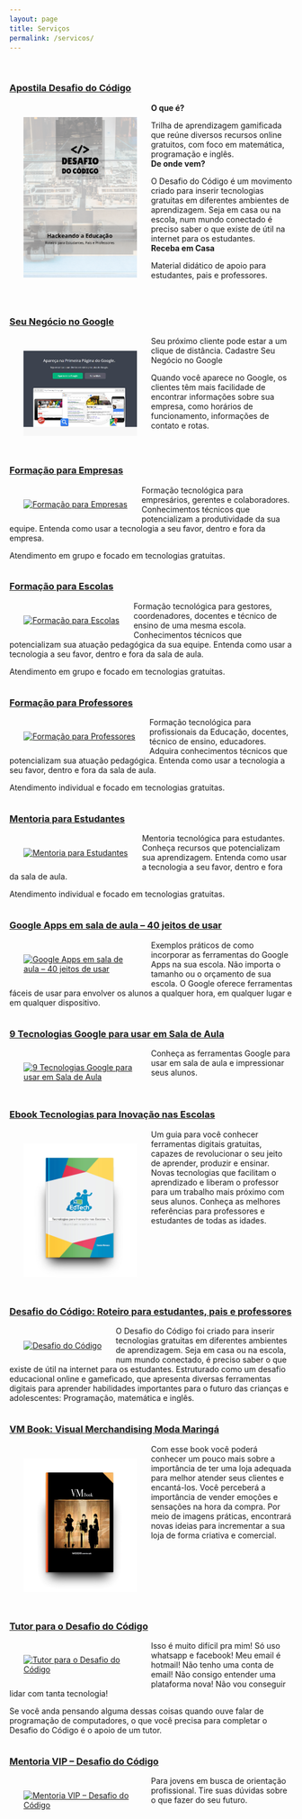 ```yaml
---
layout: page
title: Serviços
permalink: /servicos/
---
```


<div style="width: 100%">
<br/>
<h3><a href="http://professoragoogle.com.br/produtos/shop/apostila-do-desafio-do-codigo/" target="_blank">Apostila Desafio do Código</a></h3>

<div style="max-width: 40% !important; float: left;padding: 5%;">
<a href="http://professoragoogle.com.br/produtos/shop/apostila-do-desafio-do-codigo/" target="_blank">
<img src="/images/apostila.png" alt="Desafio do Código"></a>
</div>
<b>O que é?</b><br/>

Trilha de aprendizagem gamificada que reúne diversos recursos online gratuitos, com foco em matemática, programação e inglês.
<br/>
<b>De onde vem?</b><br/>

O Desafio do Código é um movimento criado para inserir tecnologias gratuitas em diferentes ambientes de aprendizagem. Seja em casa ou na escola, num mundo conectado é preciso saber o que existe de útil na internet para os estudantes.
<br/>
<b>Receba em Casa</b><br/>

Material didático de apoio para estudantes, pais e professores.
</div>
<div style="clear: both;"></div>
<div style="width: 100%">
<br/>
<h3><a href="http://soraianovaes.com/vcnagoogle/" target="_blank">Seu Negócio no Google</a></h3>

<div style="max-width: 40% !important; float: left;padding: 5%;">
<a href="http://soraianovaes.com/vcnagoogle/" target="_blank">
<img src="/images/soraiavcnagoogle.jpg" alt="Seu Negócio no Google"></a>
</div>

Seu próximo cliente pode estar a um clique de distância. Cadastre Seu Negócio no Google

Quando você aparece no Google, os clientes têm mais facilidade de encontrar informações sobre sua empresa, como horários de funcionamento, informações de contato e rotas.

</div>
<div style="clear: both;"></div>
<div style="width: 100%">
<h3><a href="http://professoragoogle.com.br/produtos/shop/formacao-para-empresas/" target="_blank">Formação para Empresas</a></h3>

<div style="max-width: 40% !important; float: left;padding: 5%;">
<a href="http://professoragoogle.com.br/produtos/shop/formacao-para-empresas/" target="_blank">
<img src="http://professoragoogle.com.br/produtos/wp-content/uploads/2016/04/empresas-plano-568x725.jpg" alt="Formação para Empresas"></a>
</div>

Formação tecnológica para empresários, gerentes e colaboradores. Conhecimentos técnicos que potencializam a produtividade da sua equipe. Entenda como usar a tecnologia a seu favor, dentro e fora da empresa.

Atendimento em grupo e focado em tecnologias gratuitas.
</div>

<div style="clear: both;"></div>
<div style="width: 100%">
<h3><a href="http://professoragoogle.com.br/produtos/shop/formacao-para-escolas/" target="_blank">Formação para Escolas</a></h3>

<div style="max-width: 40% !important; float: left;padding: 5%;">
<a href="http://professoragoogle.com.br/produtos/shop/formacao-para-escolas/" target="_blank">
<img src="http://professoragoogle.com.br/produtos/wp-content/uploads/2016/04/escolas-plano-568x725.jpg" alt="Formação para Escolas"></a>
</div>

Formação tecnológica para gestores, coordenadores, docentes e técnico de ensino de uma mesma escola. Conhecimentos técnicos que potencializam sua atuação pedagógica da sua equipe. Entenda como usar a tecnologia a seu favor, dentro e fora da sala de aula.

Atendimento em grupo e focado em tecnologias gratuitas.

</div>

<div style="clear: both;"></div>
<div style="width: 100%">
<h3><a href="http://professoragoogle.com.br/produtos/shop/formacao-para-professores/" target="_blank">Formação para Professores</a></h3>

<div style="max-width: 40% !important; float: left;padding: 5%;">
<a href="http://professoragoogle.com.br/produtos/shop/formacao-para-professores/" target="_blank">
<img src="http://professoragoogle.com.br/produtos/wp-content/uploads/2016/04/professores-plano-568x725.jpg" alt="Formação para Professores"></a>
</div>

Formação tecnológica para profissionais da Educação, docentes, técnico de ensino, educadores. Adquira conhecimentos técnicos que potencializam sua atuação pedagógica. Entenda como usar a tecnologia a seu favor, dentro e fora da sala de aula.

Atendimento individual e focado em tecnologias gratuitas.
</div>

<div style="clear: both;"></div>
<div style="width: 100%">
<h3><a href="http://professoragoogle.com.br/produtos/shop/mentoria-para-estudantes/" target="_blank">Mentoria para Estudantes</a></h3>

<div style="max-width: 40% !important; float: left;padding: 5%;">
<a href="http://professoragoogle.com.br/produtos/shop/mentoria-para-estudantes/" target="_blank">
<img src="http://professoragoogle.com.br/produtos/wp-content/uploads/2016/11/estudantes-plano-568x725.jpg" alt="Mentoria para Estudantes"></a>
</div>

Mentoria tecnológica para estudantes. Conheça recursos que potencializam sua aprendizagem. Entenda como usar a tecnologia a seu favor, dentro e fora da sala de aula.

Atendimento individual e focado em tecnologias gratuitas.

</div>

<div style="clear: both;"></div>
<div style="width: 100%">
<h3><a href="http://professoragoogle.com.br/produtos/shop/40-jeitos-de-usar-google-apps-em-sala-de-aula/" target="_blank">Google Apps em sala de aula – 40 jeitos de usar</a></h3>


<div style="max-width: 40% !important; float: left;padding: 5%;">
<a href="http://professoragoogle.com.br/produtos/shop/40-jeitos-de-usar-google-apps-em-sala-de-aula/" target="_blank">
<img src="http://professoragoogle.com.br/produtos/wp-content/uploads/2015/12/40jeitos-1-568x725.jpg" alt="Google Apps em sala de aula – 40 jeitos de usar"></a>
</div>

Exemplos práticos de como incorporar as ferramentas do Google Apps na sua escola. Não importa o tamanho ou o orçamento de sua escola. O Google oferece ferramentas fáceis de usar para envolver os alunos a qualquer hora, em qualquer lugar e em qualquer dispositivo.

</div>

<div style="clear: both;"></div>
<div style="width: 100%">
<h3><a href="http://professoragoogle.com.br/produtos/shop/9-tecnologias-google-para-usar-em-sala-de-aula/" target="_blank">9 Tecnologias Google para usar em Sala de Aula</a></h3>


<div style="max-width: 40% !important; float: left;padding: 5%;">
<a href="http://professoragoogle.com.br/produtos/shop/9-tecnologias-google-para-usar-em-sala-de-aula/" target="_blank">
<img src="http://professoragoogle.com.br/produtos/wp-content/uploads/2015/12/9tecnologias-1-568x725.jpg" alt="9 Tecnologias Google para usar em Sala de Aula"></a>
</div>

Conheça as ferramentas Google para usar em sala de aula e impressionar seus alunos.

</div>

<div style="clear: both;"></div>
<div style="width: 100%">
<h3><a href="http://professoragoogle.com.br/produtos/shop/ebook-tecnologias-para-inovacao-nas-escolas/" target="_blank">Ebook Tecnologias para Inovação nas Escolas</a></h3>

<div style="max-width: 40% !important; float: left;padding: 5%;">
<a href="http://professoragoogle.com.br/produtos/shop/ebook-tecnologias-para-inovacao-nas-escolas/" target="_blank">
<img src="/images/book-mockup.jpg" alt="Ebook Tecnologias para Inovação nas Escolas"></a>
</div>

Um guia para você conhecer ferramentas digitais gratuitas, capazes de revolucionar o seu jeito de aprender, produzir e ensinar. Novas tecnologias que facilitam o aprendizado e liberam o professor para um trabalho mais próximo com seus alunos. Conheça as melhores referências para professores e estudantes de todas as idades.

</div>

<div style="clear: both;"></div>
<div style="width: 100%">
<h3><a href="https://www.amazon.com.br/Desafio-C%C3%B3digo-Roteiro-estudantes-professores-ebook/dp/B01DSWXK7Q" target="_blank">Desafio do Código: Roteiro para estudantes, pais e professores</a></h3>

<div style="max-width: 40% !important; float: left;padding: 5%;">
<a href="https://www.amazon.com.br/Desafio-C%C3%B3digo-Roteiro-estudantes-professores-ebook/dp/B01DSWXK7Q" target="_blank">
<img src="http://soraianovaes.com/images/desafio-capa.png" alt="Desafio do Código"></a>
</div>

O Desafio do Código foi criado para inserir tecnologias gratuitas em diferentes ambientes de aprendizagem. Seja em casa ou na escola, num mundo conectado, é preciso saber o que existe de útil na internet para os estudantes. Estruturado como um desafio educacional online e gameficado, que apresenta diversas ferramentas digitais para aprender habilidades importantes para o futuro das crianças e adolescentes: Programação, matemática e inglês.

</div>

<div style="clear: both;"></div>
<div style="width: 100%">
<h3><a href="https://www.amazon.com.br/VM-Book-Visual-Merchandising-Maringá-ebook/dp/B01DR2QF8I" target="_blank">VM Book: Visual Merchandising Moda Maringá</a></h3>

<div style="max-width: 40% !important; float: left;padding: 5%;">
<a href="https://www.amazon.com.br/VM-Book-Visual-Merchandising-Maring%C3%A1-ebook/dp/B01DR2QF8I/" target="_blank">
<img src="/images/book-mockup-vm.jpg" alt="VM Book"></a>
</div>

Com esse book você poderá conhecer um pouco mais sobre a importância de ter uma loja adequada para melhor atender seus clientes e encantá-los.
Você perceberá a importância de vender emoções e sensações na hora da compra. Por meio de imagens práticas, encontrará novas ideias para incrementar a sua loja de forma criativa e comercial.

</div>

<div style="clear: both;"></div>
<div style="width: 100%">
<h3><a href="http://professoragoogle.com.br/produtos/shop/tutor-para-o-desafio-do-codigo/" target="_blank">Tutor para o Desafio do Código</a></h3>


<div style="max-width: 40% !important; float: left;padding: 5%;">
<a href="http://professoragoogle.com.br/produtos/shop/tutor-para-o-desafio-do-codigo/" target="_blank">
<img src="http://professoragoogle.com.br/produtos/wp-content/uploads/2016/01/tutor-pessoal-568x725.jpg" alt="Tutor para o Desafio do Código"></a>
</div>

Isso é muito difícil pra mim!
Só uso whatsapp e facebook!
Meu email é hotmail!
Não tenho uma conta de email!
Não consigo entender uma plataforma nova!
Não vou conseguir lidar com tanta tecnologia!

Se você anda pensando alguma dessas coisas quando ouve falar de programação de computadores, o que você precisa para completar o Desafio do Código é o apoio de um tutor. 

</div>

<div style="clear: both;"></div>
<div style="width: 100%">
<h3><a href="http://professoragoogle.com.br/produtos/shop/mentoria-vip-desafio-do-codigo/" target="_blank">Mentoria VIP – Desafio do Código</a></h3>

<div style="max-width: 40% !important; float: left;padding: 5%;">
<a href="http://professoragoogle.com.br/produtos/shop/mentoria-vip-desafio-do-codigo/" target="_blank">
<img src="http://professoragoogle.com.br/produtos/wp-content/uploads/2016/07/mentoria-vip-568x725.jpg" alt="Mentoria VIP – Desafio do Código"></a>
</div>

Para jovens em busca de orientação profissional. Tire suas dúvidas sobre o que fazer do seu futuro.


</div>
<div style="clear: both;"></div>